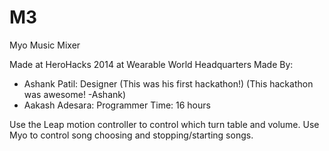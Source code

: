 M3
==

Myo Music Mixer

Made at HeroHacks 2014 at Wearable World Headquarters
Made By:
- Ashank Patil: Designer (This was his first hackathon!) (This hackathon was awesome! -Ashank)
- Aakash Adesara: Programmer
Time: 16 hours

Use the Leap motion controller to control which turn table and volume. Use Myo to control song choosing and stopping/starting songs.
